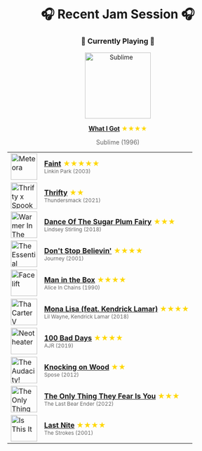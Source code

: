 <div align='center'>

# 🎧 Recent Jam Session 🎧

<h3>🎵 Currently Playing 🎵</h3>

<a href="https://open.spotify.com/track/3B4q6KbHbGV51HO3GznBFF"><img src="https://i.scdn.co/image/ab67616d0000b2738fc4b0dcfb9509553f195c85" width="150" height="150" alt="Sublime" /></a>

<b><a href="https://open.spotify.com/track/3B4q6KbHbGV51HO3GznBFF">What I Got</a></b><span style="color: gold;"> ★★★★</span>

<span style="color: #666;">Sublime (1996)</span>

<table style='margin: 0 auto; max-width: 550px;'>
<tr>
<td width="60"><a href="https://open.spotify.com/track/4Yf5bqU3NK4kNOypcrLYwU"><img src="https://i.scdn.co/image/ab67616d0000b2735f1f51d14e8bea89484ecd1b" width="60" height="60" alt="Meteora" /></a></td>
<td><b><a href="https://open.spotify.com/track/4Yf5bqU3NK4kNOypcrLYwU">Faint</a></b> <span style="color: gold;"> ★★★★★</span><br><span style="font-size: 12px; color: #666;">Linkin Park (2003)</span></td>
</tr>
<tr>
<td width="60"><a href="https://open.spotify.com/track/0wtyAQtz3YiZAKhF5pTNKW"><img src="https://i.scdn.co/image/ab67616d0000b273a8e03e94e0f1cac6946f8ce9" width="60" height="60" alt="Thrifty x Spooky Raccoon" /></a></td>
<td><b><a href="https://open.spotify.com/track/0wtyAQtz3YiZAKhF5pTNKW">Thrifty</a></b> <span style="color: gold;"> ★★</span><br><span style="font-size: 12px; color: #666;">Thundersmack (2021)</span></td>
</tr>
<tr>
<td width="60"><a href="https://open.spotify.com/track/0De6k2vhzI1AwNqvDAMyZs"><img src="https://i.scdn.co/image/ab67616d0000b273b4a35e290c22d73c16df1f7b" width="60" height="60" alt="Warmer In The Winter (Deluxe Edition)" /></a></td>
<td><b><a href="https://open.spotify.com/track/0De6k2vhzI1AwNqvDAMyZs">Dance Of The Sugar Plum Fairy</a></b> <span style="color: gold;"> ★★★</span><br><span style="font-size: 12px; color: #666;">Lindsey Stirling (2018)</span></td>
</tr>
<tr>
<td width="60"><a href="https://open.spotify.com/track/77NNZQSqzLNqh2A9JhLRkg"><img src="https://i.scdn.co/image/ab67616d0000b2730f6ce5c138493ac768d9afc8" width="60" height="60" alt="The Essential Journey" /></a></td>
<td><b><a href="https://open.spotify.com/track/77NNZQSqzLNqh2A9JhLRkg">Don't Stop Believin'</a></b> <span style="color: gold;"> ★★★★</span><br><span style="font-size: 12px; color: #666;">Journey (2001)</span></td>
</tr>
<tr>
<td width="60"><a href="https://open.spotify.com/track/6gZVQvQZOFpzIy3HblJ20F"><img src="https://i.scdn.co/image/ab67616d0000b2731f829ea9c2c7ffcec1a3c857" width="60" height="60" alt="Facelift" /></a></td>
<td><b><a href="https://open.spotify.com/track/6gZVQvQZOFpzIy3HblJ20F">Man in the Box</a></b> <span style="color: gold;"> ★★★★</span><br><span style="font-size: 12px; color: #666;">Alice In Chains (1990)</span></td>
</tr>
<tr>
<td width="60"><a href="https://open.spotify.com/track/0dbTQYW3Ad1FTzIA9t90E8"><img src="https://i.scdn.co/image/ab67616d0000b273bb1138165ad4ec2306f4e886" width="60" height="60" alt="Tha Carter V" /></a></td>
<td><b><a href="https://open.spotify.com/track/0dbTQYW3Ad1FTzIA9t90E8">Mona Lisa (feat. Kendrick Lamar)</a></b> <span style="color: gold;"> ★★★★</span><br><span style="font-size: 12px; color: #666;">Lil Wayne, Kendrick Lamar (2018)</span></td>
</tr>
<tr>
<td width="60"><a href="https://open.spotify.com/track/4rnyUV17cSZGsz18xJNdjL"><img src="https://i.scdn.co/image/ab67616d0000b273a320d7e9efd7602648fb78e3" width="60" height="60" alt="Neotheater" /></a></td>
<td><b><a href="https://open.spotify.com/track/4rnyUV17cSZGsz18xJNdjL">100 Bad Days</a></b> <span style="color: gold;"> ★★★★</span><br><span style="font-size: 12px; color: #666;">AJR (2019)</span></td>
</tr>
<tr>
<td width="60"><a href="https://open.spotify.com/track/5nGkMHDKE3HOjjxk4WoqoA"><img src="https://i.scdn.co/image/ab67616d0000b27318fc5ca6f06026dcb2719350" width="60" height="60" alt="The Audacity! (Deluxe Edition)" /></a></td>
<td><b><a href="https://open.spotify.com/track/5nGkMHDKE3HOjjxk4WoqoA">Knocking on Wood</a></b> <span style="color: gold;"> ★★</span><br><span style="font-size: 12px; color: #666;">Spose (2012)</span></td>
</tr>
<tr>
<td width="60"><a href="https://open.spotify.com/track/0qb88piRhrignxmuVJssLG"><img src="https://i.scdn.co/image/ab67616d0000b2731ccecd0493c3cb25b703e50d" width="60" height="60" alt="The Only Thing They Fear Is You" /></a></td>
<td><b><a href="https://open.spotify.com/track/0qb88piRhrignxmuVJssLG">The Only Thing They Fear Is You</a></b> <span style="color: gold;"> ★★★</span><br><span style="font-size: 12px; color: #666;">The Last Bear Ender (2022)</span></td>
</tr>
<tr>
<td width="60"><a href="https://open.spotify.com/track/3SUusuA9jH1v6PVwtYMbdv"><img src="https://i.scdn.co/image/ab67616d0000b27313f2466b83507515291acce4" width="60" height="60" alt="Is This It" /></a></td>
<td><b><a href="https://open.spotify.com/track/3SUusuA9jH1v6PVwtYMbdv">Last Nite</a></b> <span style="color: gold;"> ★★★★</span><br><span style="font-size: 12px; color: #666;">The Strokes (2001)</span></td>
</tr>
</table>
</div>

